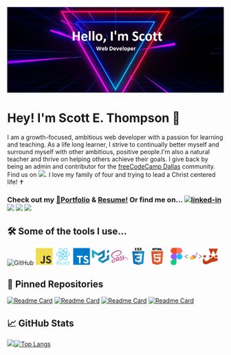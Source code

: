 <img src="./READme-banner.png">

# Hey! I'm Scott E. Thompson 👋

I am a growth-focused, ambitious web developer with a passion for learning and teaching. As a life long learner, I strive to continually better myself and surround myself with other ambitious, positive people.I'm also a natural teacher and thrive on helping others achieve their goals. I give back by being an admin and contributor for the <a href="https://fcc-dallas.com/">freeCodeCamp Dallas</a> community. Find us on <a href="https://discord.gg/ADktDktT" target="_blank"><img src="https://badges.aleen42.com/src/discord.svg"></a>. I love my family of four and trying to lead a Christ centered life! ✝️

### Check out my <a href="https://jovial-kalam-909864.netlify.app/" target="_blank">💼Portfolio</a> & <a href="https://jovial-kalam-909864.netlify.app/images/Scott-Thompson-Resume-2022.pdf">Resume!</a> Or find me on... <a href="https://www.linkedin.com/in/scott-thompson-600ba8b3/" target="_blank"><img src="https://res.cloudinary.com/practicaldev/image/fetch/s--chf73s-H--/c_limit%2Cf_auto%2Cfl_progressive%2Cq_auto%2Cw_880/https://img.shields.io/badge/Linked_In-0077B5%3Fstyle%3Dfor-the-badge%26logo%3DLinkedIn%26logoColor%3Dwhite" alt="linked-in" loading="lazy" width="115" height="28"></a> <a href="https://www.freecodecamp.org/fcc0ecdd58d-7a0d-4525-833a-65ca622209df" target="_blank"><img src="https://img.shields.io/badge/freecodecamp-27273D?style=for-the-badge&logo=freecodecamp&logoColor=white"></a> <a href="https://www.codecademy.com/profiles/board8528746236" target="_blank"><img src="https://img.shields.io/badge/Codecademy-FFF0E5?style=for-the-badge&logo=codecademy&logoColor=303347"></a> [![](https://visitor-badge-reloaded.herokuapp.com/badge?page_id=90056149&color=779BE7&lcolor=&style=for-the-badge&logo=Github&logoColor=white&custom=CNT%20Visitors&text=&color=ffffff&cache=on)](https://github.com/thompsons90/thompsons90)

## 🛠 Some of the tools I use...

<img src="https://simpleicons.org/icons/github.svg" alt="GitHub" width="40" height="40" style="max-width: 100%"> <img src="https://raw.githubusercontent.com/devicons/devicon/master/icons/javascript/javascript-original.svg" alt="javascript" width="40" height="40" style="max-width: 100%;"> <img src="https://raw.githubusercontent.com/devicons/devicon/master/icons/react/react-original-wordmark.svg" alt="react" width="40" height="40" style="max-width: 100%;"> <img src="https://raw.githubusercontent.com/devicons/devicon/master/icons/typescript/typescript-original.svg" alt="TypeScript" width="40" height="40" style="max-width: 100%;"> <img src="https://raw.githubusercontent.com/devicons/devicon/master/icons/materialui/materialui-original.svg" alt="materialui" width="40" height="40" style="max-width: 100%;">
<img src="https://raw.githubusercontent.com/devicons/devicon/master/icons/sass/sass-original.svg" alt="sass" width="40" height="40" style="max-width: 100%;"> <img src="https://raw.githubusercontent.com/devicons/devicon/master/icons/css3/css3-original-wordmark.svg" alt="css3" width="40" height="40" style="max-width: 100%;"> <img src="https://raw.githubusercontent.com/devicons/devicon/master/icons/html5/html5-original-wordmark.svg" alt="html5" width="40" height="40" style="max-width: 100%;"> <img src="https://raw.githubusercontent.com/devicons/devicon/master/icons/figma/figma-original.svg" alt="figma" width="40" height="40" style="max-width: 100%;"><img src="./icons/styled-components.png" alt="styled components" width="40" height="40" style="max-width: 100%;"><img src="./icons/jest-logo.png" alt="jest testing" width="40" height="40" style="max-width: 100%;">

## 📌 Pinned Repositories

[![Readme Card](https://github-readme-stats.vercel.app/api/pin/?username=thompsons90&repo=nazwood-millworks&theme=tokyonight)](https://github.com/thompsons90/Nazwood-millworks) [![Readme Card](https://github-readme-stats.vercel.app/api/pin/?username=storrence88&repo=favorite-flix&theme=tokyonight)](https://github.com/storrence88/favorite-flix) [![Readme Card](https://github-readme-stats.vercel.app/api/pin/?username=clintonmyers&repo=fcc-mock-restaurant-ui&theme=tokyonight)](https://github.com/clintonmyers/fcc-mock-restaurant-ui) [![Readme Card](https://github-readme-stats.vercel.app/api/pin/?username=thompsons90&repo=Clint-API-Three&theme=tokyonight)](https://github.com/thompsons90/Clint-API-Three)

## 📈 GitHub Stats

<img height="180em" src="https://github-readme-stats.vercel.app/api?username=thompsons90&show_icons=true&hide_border=true&&count_private=true&include_all_commits=true&theme=tokyonight" />[![Top Langs](https://github-readme-stats.vercel.app/api/top-langs/?username=thompsons90&layout=compact&theme=tokyonight)](https://github.com/anuraghazra/github-readme-stats)

